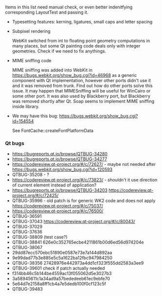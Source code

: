 Items in this list need manual check, or even better indenitfying corresponding LayoutTest and passing it.

* Typesetting features: kerning, ligatures, small caps and letter spacing
* Subpixel rendering

    WebKit switched from int to floating point geometry computations in many places, but some Qt painting code deals only with integer geometries. Check if we need to fix anythings.

* MIME sniffing code

    MIME sniffing was added into WebKit in https://bugs.webkit.org/show_bug.cgi?id=46968 as a generic component with Qt implementation, however other ports didn't use it and it was removed from trunk. Find out how do other ports solve this issue. It may happen that MIMESniffing will be useful for WinCairo or some other port. It was also used by Blackberry port, but Blackberry was removed shortly after Qt. Soap seems to implement MIME sniffing inside library.

* We may have this bug: https://bugs.webkit.org/show_bug.cgi?id=154554

    See FontCache::createFontPlatformData

### Qt bugs
* https://bugreports.qt.io/browse/QTBUG-34280
* https://bugreports.qt.io/browse/QTBUG-34277
* https://codereview.qt-project.org/#/c/72627/ - maybe not needed after https://bugs.webkit.org/show_bug.cgi?id=120593
* QTBUG-35208 - ?
* https://codereview.qt-project.org/#/c/73823/ - shouldn't it use direction of current element instead of application?
* https://bugreports.qt.io/browse/QTBUG-34203 https://codereview.qt-project.org/#/c/72425/
* QTBUG-35996 - old patch is for generic WK2 code and does not apply https://codereview.qt-project.org/#/c/75037/
* https://codereview.qt-project.org/#/c/76500/
* QTBUG-36591
* QTBUG-37043 https://codereview.qt-project.org/#/c/80043/
* QTBUG-37029
* QTBUG-37636
* QTBUG-38809 (test case?)
* QTBUG-38841 626e0c352765ecbe4211861b00d6ed56d974204e
* QTBUG-38067
* 29dd87ecc570ebc51890e0587e73e7a144d892aa
* 9e99dad77b3e885e5c5a1622ba12fbc947984250
* QTBUG-38356 27428976e442973a4dd1cf323f555dd2583a3ee9
* QTBUG-39601 check if patch actually needed
* f314bb46c5b144be4559ac13f055062d5e3027b3
* 3a58945611c1a34ad9a57bededeeb61ec9ebfe70
* 5e64d7e2158a8ff1cb4a7e5dedb100f0cf123c5f
* QTBUG-39483
